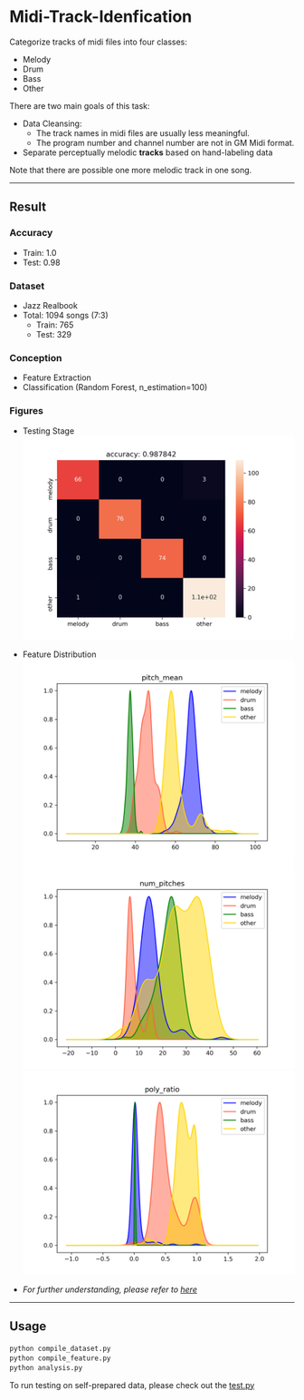 # Midi-Track-Idenfication

Categorize tracks of midi files into four classes:  
* Melody
* Drum
* Bass
* Other

There are two main goals of this task:
* Data Cleansing:  
    * The track names in midi files are usually less meaningful.
    * The program number and channel number are not in GM Midi format.
* Separate perceptually melodic **tracks** based on hand-labeling data

Note that there are possible one more melodic track in one song.

---

## Result
### Accuracy
* Train: 1.0
* Test: 0.98

### Dataset
* Jazz Realbook
* Total: 1094 songs (7:3)
    * Train: 765
    * Test: 329

### Conception
* Feature Extraction
* Classification (Random Forest, n_estimation=100)

### Figures

* Testing Stage
![image](result/confusion_test.png)

* Feature Distribution
![image](result/pitch_mean.png)
![image](result/num_pitches.png)
![image](result/poly_ratio.png)

* *For further understanding, please refer to [here](notebook/Analysis.ipynb)*

---
## Usage

```bash
python compile_dataset.py
python compile_feature.py
python analysis.py
```

To run testing on self-prepared data, please check out the [test.py](test.py)